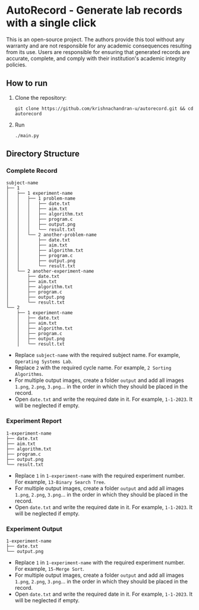 # AutoRecord - Generate lab records with a single click

This is an open-source project. The authors provide this tool without any warranty and are not responsible for any academic consequences resulting from its use. Users are responsible for ensuring that generated records are accurate, complete, and comply with their institution's academic integrity policies.

## How to run

1. Clone the repository:
   ```
   git clone https://github.com/krishnachandran-u/autorecord.git && cd autorecord
   ```
2. Run 
    ```
    ./main.py
    ```

## Directory Structure

### Complete Record

```
subject-name
├── 1
│   ├── 1 experiment-name
│   │   ├── 1 problem-name
│   │   │   ├── date.txt
│   │   │   ├── aim.txt
│   │   │   ├── algorithm.txt
│   │   │   ├── program.c
│   │   │   ├── output.png
│   │   │   └── result.txt
│   │   └── 2 another-problem-name
│   │       ├── date.txt
│   │       ├── aim.txt
│   │       ├── algorithm.txt
│   │       ├── program.c
│   │       ├── output.png
│   │       └── result.txt
│   └── 2 another-experiment-name
│       ├── date.txt
│       ├── aim.txt
│       ├── algorithm.txt
│       ├── program.c
│       ├── output.png
│       └── result.txt
└── 2
    ├── 1 experiment-name
    │   ├── date.txt
    │   ├── aim.txt
    │   ├── algorithm.txt
    │   ├── program.c
    │   ├── output.png
    │   └── result.txt
```
 - Replace `subject-name` with the required subject name. For example, `Operating Systems Lab`.
 - Replace `2` with the required cycle name. For example, `2 Sorting Algorithms`.
 - For multiple output images, create a folder `output` and add all images `1.png`, `2.png`, `3.png`... in the order in which they should be placed in the record.
 - Open `date.txt` and write the required date in it. For example, `1-1-2023`. It will be neglected if empty.

### Experiment Report

```
1-experiment-name
├── date.txt
├── aim.txt
├── algorithm.txt
├── program.c
├── output.png
└── result.txt
```
 - Replace `1` in `1-experiment-name` with the required experiment number. For example, `13-Binary Search Tree`.
 - For multiple output images, create a folder `output` and add all images `1.png`, `2.png`, `3.png`... in the order in which they should be placed in the record.
 - Open `date.txt` and write the required date in it. For example, `1-1-2023`. It will be neglected if empty.

### Experiment Output

```
1-experiment-name
├── date.txt
└── output.png
```
 - Replace `1` in `1-experiment-name` with the required experiment number. For example, `15-Merge Sort`.
 - For multiple output images, create a folder `output` and add all images `1.png`, `2.png`, `3.png`... in the order in which they should be placed in the record.
 - Open `date.txt` and write the required date in it. For example, `1-1-2023`. It will be neglected if empty.